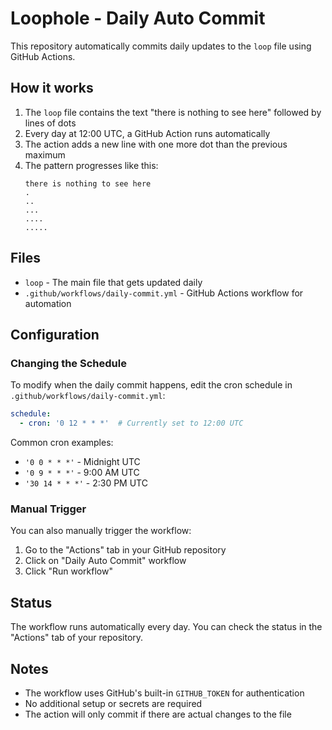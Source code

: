 # Loophole - Daily Auto Commit

This repository automatically commits daily updates to the `loop` file using GitHub Actions.

## How it works

1. The `loop` file contains the text "there is nothing to see here" followed by lines of dots
2. Every day at 12:00 UTC, a GitHub Action runs automatically
3. The action adds a new line with one more dot than the previous maximum
4. The pattern progresses like this:
   ```
   there is nothing to see here
   .
   ..
   ...
   ....
   .....
   ```

## Files

- `loop` - The main file that gets updated daily
- `.github/workflows/daily-commit.yml` - GitHub Actions workflow for automation

## Configuration

### Changing the Schedule
To modify when the daily commit happens, edit the cron schedule in `.github/workflows/daily-commit.yml`:

```yaml
schedule:
  - cron: '0 12 * * *'  # Currently set to 12:00 UTC
```

Common cron examples:
- `'0 0 * * *'` - Midnight UTC
- `'0 9 * * *'` - 9:00 AM UTC
- `'30 14 * * *'` - 2:30 PM UTC

### Manual Trigger
You can also manually trigger the workflow:
1. Go to the "Actions" tab in your GitHub repository
2. Click on "Daily Auto Commit" workflow
3. Click "Run workflow"

## Status

The workflow runs automatically every day. You can check the status in the "Actions" tab of your repository.

## Notes

- The workflow uses GitHub's built-in `GITHUB_TOKEN` for authentication
- No additional setup or secrets are required
- The action will only commit if there are actual changes to the file